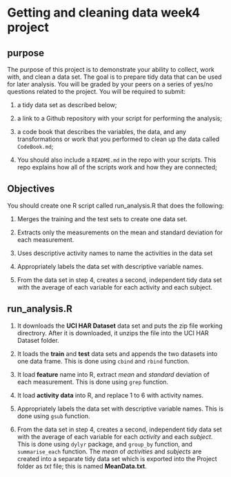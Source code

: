 Getting and cleaning data week4 project
========================================================

purpose
----------------------

The purpose of this project is to demonstrate your ability to collect, work with, and clean a data set. The goal is to prepare tidy data that can be used for later analysis. You will be graded by your peers on a series of yes/no questions related to the project. You will be required to submit:

1. a tidy data set as described below;

2. a link to a Github repository with your script for performing the analysis;

3. a code book that describes the variables, the data, and any transformations or work that you performed to clean up the data called `CodeBook.md`;

4. You should also include a `README.md` in the repo with your scripts. This repo explains how all of the scripts work and how they are connected;


Objectives
------------------------

You should create one R script called run_analysis.R that does the following:

1. Merges the training and the test sets to create one data set.

2. Extracts only the measurements on the mean and standard deviation for each measurement.

3. Uses descriptive activity names to name the activities in the data set

4. Appropriately labels the data set with descriptive variable names.

5. From the data set in step 4, creates a second, independent tidy data set with the average of each variable for each activity and each subject.


run_analysis.R
------------------------

1. It downloads the **UCI HAR Dataset** data set and puts the zip file working directrory. After it is downloaded, it unzips the file into the UCI HAR Dataset folder.

2. It loads the **train** and **test** data sets and appends the two datasets into one data frame. This is done using `cbind` and `rbind` function. 

3. It load **feature** name into R, extract *mean* and *standard* deviation of each measurement. This is done using `grep` function.

4. It load **activity data** into R, and replace 1 to 6 with activity names.

5. Appropriately labels the data set with descriptive variable names. This is done using `gsub` function.

6. From the data set in step 4, creates a second, independent tidy data set with the average of each variable for each *activity* and each *subject*. This is done using ``dylyr`` package, and `group_by` function, and `summarise_each` function. The *mean* of *activities* and *subjects* are created into a separate tidy data set which is exported into the Project folder as *txt* file; this is named **MeanData.txt**.


